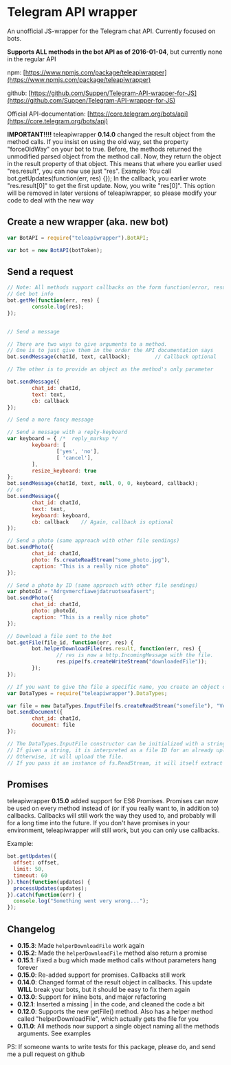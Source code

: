 # Telegram API wrapper

An unofficial JS-wrapper for the Telegram chat API. Currently focused on bots.

**Supports ALL methods in the bot API as of 2016-01-04**, but currently none in the regular API

npm: [https://www.npmjs.com/package/teleapiwrapper](https://www.npmjs.com/package/teleapiwrapper)

github: [https://github.com/Suppen/Telegram-API-wrapper-for-JS](https://github.com/Suppen/Telegram-API-wrapper-for-JS)

Official API-documentation: [https://core.telegram.org/bots/api](https://core.telegram.org/bots/api)

**IMPORTANT!!!!** teleapiwrapper **0.14.0** changed the result object from the method calls. If you insist on using the old way, set the property "forceOldWay" on your bot to true. Before, the methods returned the unmodified parsed object from the method call. Now, they return the object in the result property of that object. This means that where you earlier used "res.result", you can now use just "res". Example: You call bot.getUpdates(function(err, res) {}); In the callback, you earlier wrote "res.result[0]" to get the first update. Now, you write "res[0]". This option will be removed in later versions of teleapiwrapper, so please modify your code to deal with the new way

## Create a new wrapper (aka. new bot)

```javascript
var BotAPI = require("teleapiwrapper").BotAPI;

var bot = new BotAPI(botToken);
```

## Send a request

```javascript
// Note: All methods support callbacks on the form function(error, result), where "result" is the parsed JSON-response from the server
// Get bot info
bot.getMe(function(err, res) {
        console.log(res);
});


// Send a message

// There are two ways to give arguments to a method.
// One is to just give them in the order the API documentation says
bot.sendMessage(chatId, text, callback);        // Callback optional

// The other is to provide an object as the method's only parameter

bot.sendMessage({
        chat_id: chatId,
        text: text,
        cb: callback
});

// Send a more fancy message

// Send a message with a reply-keyboard
var keyboard = { /*  reply_markup */
        keyboard: [
                ['yes', 'no'],
                [ 'cancel'],
        ],
        resize_keyboard: true
};
bot.sendMessage(chatId, text, null, 0, 0, keyboard, callback);
// or
bot.sendMessage({
        chat_id: chatId,
        text: text,
        keyboard: keyboard,
        cb: callback    // Again, callback is optional
});

// Send a photo (same approach with other file sendings)
bot.sendPhoto({
        chat_id: chatId,
        photo: fs.createReadStream("some_photo.jpg"),
        caption: "This is a really nice photo"
});

// Send a photo by ID (same approach with other file sendings)
var photoId = "Adrgvmercfiawejdatruotseafasert";
bot.sendPhoto({
        chat_id: chatId,
        photo: photoId,
        caption: "This is a really nice photo"
});

// Download a file sent to the bot
bot.getFile(file_id, function(err, res) {
        bot.helperDownloadFile(res.result, function(err, res) {
                // res is now a http.IncomingMessage with the file.
                res.pipe(fs.createWriteStream("downloadedFile"));
        });
});

// If you want to give the file a specific name, you create an object of type DataTypes.InputFile and give it to the method
var DataTypes = require("teleapiwrapper").DataTypes;

var file = new DataTypes.InputFile(fs.createReadStream("somefile"), "Very important file.txt");
bot.sendDocument({
        chat_id: chatId,
        document: file
});

// The DataTypes.InputFile constructor can be initialized with a string, a buffer, a readable stream or an already existing InputFile.
// If given a string, it is interpreted as a file ID for an already uploaded file, so Telegram will just resend that one.
// Otherwise, it will upload the file.
// If you pass it an instance of fs.ReadStream, it will itself extract the name of the file from the stream and use that, unless you override it yourself
```

## Promises

teleapiwrapper **0.15.0** added support for ES6 Promises. Promises can now be used on every method instead of (or if you really want to, in addition to) callbacks. Callbacks will still work the way they used to, and probably will for a long time into the future. If you don't have promises in your environment, teleapiwrapper will still work, but you can only use callbacks.

Example:

```javascript
bot.getUpdates({
  offset: offset,
  limit: 50,
  timeout: 60
}).then(function(updates) {
  processUpdates(updates);
}).catch(function(err) {
  console.log("Something went very wrong...");
});
```

## Changelog
* **0.15.3**: Made `helperDownloadFile` work again
* **0.15.2**: Made the `helperDownloadFile` method also return a promise
* **0.15.1**: Fixed a bug which made method calls without parameters hang forever
* **0.15.0**: Re-added support for promises. Callbacks still work
* **0.14.0**: Changed format of the result object in callbacks. This update **WILL** break your bots, but it should be easy to fix them again
* **0.13.0**: Support for inline bots, and major refactoring
* **0.12.1**: Inserted a missing | in the code, and cleaned the code a bit
* **0.12.0**: Supports the new getFile() method. Also has a helper method called "helperDownloadFile", which actually gets the file for you
* **0.11.0**: All methods now support a single object naming all the methods arguments. See examples

PS: If someone wants to write tests for this package, please do, and send me a pull request on github
